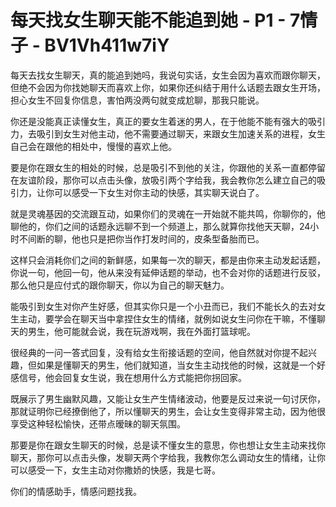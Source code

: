 # 每天找女生聊天能不能追到她 - P1 - 7情子 - BV1Vh411w7iY

每天去找女生聊天，真的能追到她吗，我说句实话，女生会因为喜欢而跟你聊天，但绝不会因为你找她聊天而喜欢上你，如果你还纠结于用什么话题去跟女生开场，担心女生不回复你信息，害怕两没两句就变成尬聊，那我只能说。

你还是没能真正读懂女生，真正的要女生着迷的男人，在于他能不能有强大的吸引力，去吸引到女生对他主动，他不需要通过聊天，来跟女生加速关系的进程，女生自己会在跟他的相处中，慢慢的喜欢上他。

要是你在跟女生的相处的时候，总是吸引不到他的关注，你跟他的关系一直都停留在友谊阶段，那你可以点击头像，放吸引两个字给我，我会教你怎么建立自己的吸引力，让你可以感受一下女生对你主动的快感，其实聊天说白了。

就是灵魂基因的交流跟互动，如果你们的灵魂在一开始就不能共鸣，你聊你的，他聊他的，你们之间的话题永远聊不到一个频道上，那么就算你找他天天聊，24小时不间断的聊，他也只是把你当作打发时间的，皮条型备胎而已。

这样只会消耗你们之间的新鲜感，如果每一次的聊天，都是由你来主动发起话题，你说一句，他回一句，他从来没有延伸话题的举动，也不会对你的话题进行反驳，那么他只是应付式的跟你聊天，你以为自己的聊天魅力。

能吸引到女生对你产生好感，但其实你只是一个小丑而已，我们不能长久的去对女生主动，要学会在聊天当中拿捏住女生的情绪，就例如说女生问你在干嘛，不懂聊天的男生，他可能就会说，我在玩游戏啊，我在外面打篮球呢。

很经典的一问一答式回复，没有给女生衔接话题的空间，他自然就对你提不起兴趣，但如果是懂聊天的男生，他们就知道，当女生主动找他的时候，这就是一个好感信号，他会回复女生说，我在想用什么方式能把你拐回家。

既展示了男生幽默风趣，又能让女生产生情绪波动，他要是反过来说一句讨厌你，那就证明你已经撩倒他了，所以懂聊天的男生，会让女生变得非常主动，因为他很享受这种轻松愉快，还带点暧昧的聊天氛围。

那要是你在跟女生聊天的时候，总是读不懂女生的意思，你也想让女生主动来找你聊天，那你可以点击头像，发聊天两个字给我，我教你怎么调动女生的情绪，让你可以感受一下，女生主动对你撒娇的快感，我是七哥。

你们的情感助手，情感问题找我。